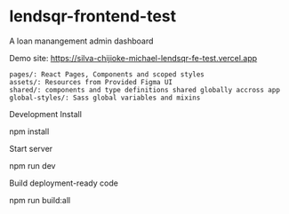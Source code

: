 # lendsqr-frontend-test

A loan manangement admin dashboard 

Demo site: https://silva-chijioke-michael-lendsqr-fe-test.vercel.app

    pages/: React Pages, Components and scoped styles
    assets/: Resources from Provided Figma UI
    shared/: components and type definitions shared globally accross app
    global-styles/: Sass global variables and mixins

Development
Install

npm install

Start server

npm run dev

Build deployment-ready code

npm run build:all
